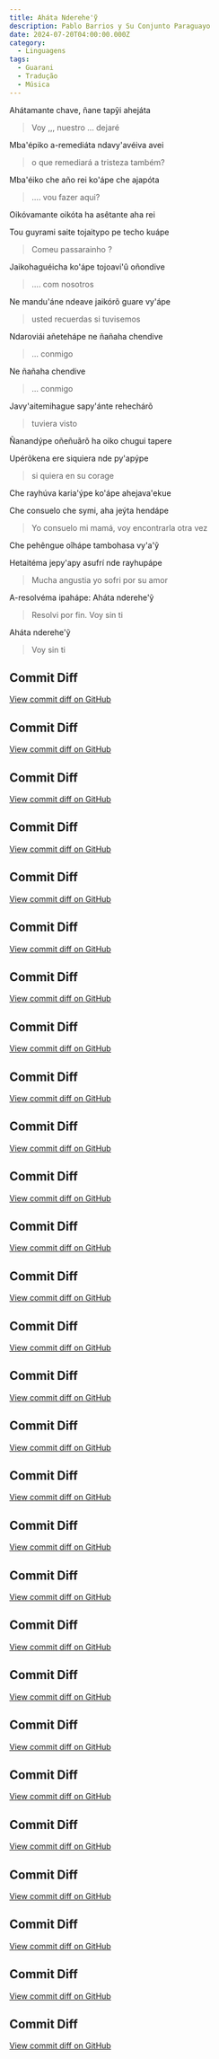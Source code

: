 ```yaml
---
title: Aháta Nderehe'ỹ
description: Pablo Barrios y Su Conjunto Paraguayo
date: 2024-07-20T04:00:00.000Z
category:
  - Linguagens
tags:
  - Guarani
  - Tradução
  - Música
---
```


Ahátamante chave, ñane tapỹi ahejáta

> Voy ,,, nuestro ... dejaré

Mba'épiko a-remediáta ndavy'avéiva avei

> o que remediará a tristeza também?

Mba'éiko che año rei ko'ápe che ajapóta

> .... vou fazer aqui?

Oikóvamante oikóta ha asêtante aha rei

>

Tou guyrami saite tojaitypo pe techo kuápe

> Comeu passarainho ?

Jaikohaguéicha ko'ápe tojoavi'û oñondive

> .... com nosotros

Ne mandu'áne ndeave jaikórõ guare vy'ápe

> usted recuerdas si tuvisemos

Ndaroviái añetehápe ne ñañaha chendive

> ... conmigo

Ne ñañaha chendive

> ... conmigo

Javy'aitemihague sapy'ánte rehechárõ

> tuviera visto

Ñanandýpe oñeñuãrõ ha oiko chugui tapere

>

Upérõkena ere siquiera nde py'apýpe

> si quiera en su corage

Che rayhúva karia'ýpe ko'ápe ahejava'ekue

Che consuelo che symi, aha jeýta hendápe

> Yo consuelo mi mamá, voy encontrarla otra vez

Che pehêngue oîhápe tambohasa vy'a'ỹ

>

Hetaitéma jepy'apy asufrí nde rayhupápe

> Mucha angustia yo sofri por su amor

A-resolvéma ipahápe: Aháta nderehe'ỹ

> Resolvi por fin. Voy sin ti

Aháta nderehe'ỹ

> Voy sin ti

## Commit Diff
[View commit diff on GitHub](https://github.com/bolokoz/yurio/commit/1f623b1eee9c6959a7201721fba3b2ce96c1b7c9)

## Commit Diff
[View commit diff on GitHub](https://github.com/bolokoz/yurio/commit/52d52f57c0f20313b959ed7a9b99d250cf133557)

## Commit Diff
[View commit diff on GitHub](https://github.com/bolokoz/yurio/commit/2b6d7ad269e2d0f78d71132d199cda5c679eed8e)

## Commit Diff
[View commit diff on GitHub](https://github.com/bolokoz/yurio/commit/0018c743a625fd1d9d8a2a1fd8b5eaa4feeeab7b)

## Commit Diff
[View commit diff on GitHub](https://github.com/bolokoz/yurio/commit/1abbefefca71efd3d62ea17d2c28ac4de8aa418b)

## Commit Diff
[View commit diff on GitHub](https://github.com/bolokoz/yurio/commit/f8236184cff09a806fe9c4366d24322490980a65)

## Commit Diff
[View commit diff on GitHub](https://github.com/bolokoz/yurio/commit/8f0ba2618108d00dae56a10943c1909dccbd4b33)

## Commit Diff
[View commit diff on GitHub](https://github.com/bolokoz/yurio/commit/1de5bb230dc47ca81f3fc9dece686ab133c61d01)

## Commit Diff
[View commit diff on GitHub](https://github.com/bolokoz/yurio/commit/0d2bc61ac5a56f30a41bffcdfe2e2b2a10cdc58f)

## Commit Diff
[View commit diff on GitHub](https://github.com/bolokoz/yurio/commit/0c3eb8a2bf94de631f003b928075756040af4ac9)

## Commit Diff
[View commit diff on GitHub](https://github.com/bolokoz/yurio/commit/e5fb15adf32cd79de8c2c42de31f8b926dc84d1e)

## Commit Diff
[View commit diff on GitHub](https://github.com/bolokoz/yurio/commit/956460d3af7f1733f090cd5f70176ad3b357b985)

## Commit Diff
[View commit diff on GitHub](https://github.com/bolokoz/yurio/commit/eaffe017a0ac6c291e000b118d0d8c5c7ed34d12)

## Commit Diff
[View commit diff on GitHub](https://github.com/bolokoz/yurio/commit/5698fa9ff55b2793449f85a8b740d6b0ede1bbce)

## Commit Diff
[View commit diff on GitHub](https://github.com/bolokoz/yurio/commit/56c804d1a5e45fe89e68c5759ea1e7da64e7d5ab)

## Commit Diff
[View commit diff on GitHub](https://github.com/bolokoz/yurio/commit/6b88089c77998f7ea03f3226b1cba7a41350f47d)

## Commit Diff
[View commit diff on GitHub](https://github.com/bolokoz/yurio/commit/170fdb1a2c28ef2e48e804478298cdafcc70afca)

## Commit Diff
[View commit diff on GitHub](https://github.com/bolokoz/yurio/commit/54b0f3edec3bfea7df8688b4e79b9a201163ad5f)

## Commit Diff
[View commit diff on GitHub](https://github.com/bolokoz/yurio/commit/45c8f83c3358de18ff79145abd5091624a03576a)

## Commit Diff
[View commit diff on GitHub](https://github.com/bolokoz/yurio/commit/b5c5548844ff2c484196bc5c524e65cd2c77b871)

## Commit Diff
[View commit diff on GitHub](https://github.com/bolokoz/yurio/commit/fea3902bd6b7b40ec6f5f795ad57cfd5b8c51f67)

## Commit Diff
[View commit diff on GitHub](https://github.com/bolokoz/yurio/commit/abed1164cc117c3354eea219e2e498002d86b0f6)

## Commit Diff
[View commit diff on GitHub](https://github.com/bolokoz/yurio/commit/21e5eaf7e4c8adc3848ab44a8d3c482c4c84e1c0)

## Commit Diff
[View commit diff on GitHub](https://github.com/bolokoz/yurio/commit/61393f6434d0555b131d4d92e6597d8942d02257)

## Commit Diff
[View commit diff on GitHub](https://github.com/bolokoz/yurio/commit/c7d59b4fab0cde0d159ebda8edc9b1c856e94f41)

## Commit Diff
[View commit diff on GitHub](https://github.com/bolokoz/yurio/commit/fe1a01b049dda7920cb4eccdf43015b922f11d11)

## Commit Diff
[View commit diff on GitHub](https://github.com/bolokoz/yurio/commit/2738c2b6de461a870f0f7c5ec3501b3854a2a5a2)

## Commit Diff
[View commit diff on GitHub](https://github.com/bolokoz/yurio/commit/fb6d588a13351b95f80ecbdd98f4c7bbe5955606)

